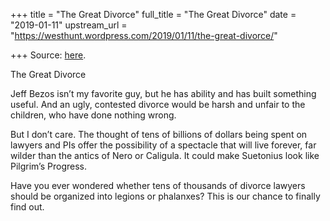 +++
title = "The Great Divorce"
full_title = "The Great Divorce"
date = "2019-01-11"
upstream_url = "https://westhunt.wordpress.com/2019/01/11/the-great-divorce/"

+++
Source: [here](https://westhunt.wordpress.com/2019/01/11/the-great-divorce/).

The Great Divorce

Jeff Bezos isn’t my favorite guy, but he has ability and has built
something useful. And an ugly, contested divorce would be harsh and
unfair to the children, who have done nothing wrong.

But I don’t care. The thought of tens of billions of dollars being
spent on lawyers and PIs offer the possibility of a spectacle that will
live forever, far wilder than the antics of Nero or Caligula. It could
make Suetonius look like Pilgrim’s Progress.

Have you ever wondered whether tens of thousands of divorce lawyers
should be organized into legions or phalanxes? This is our chance to
finally find out.



